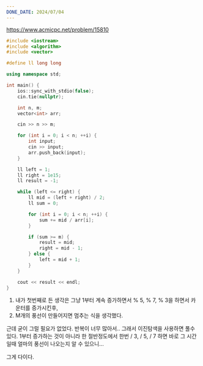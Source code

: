 ```yaml
---
DONE_DATE: 2024/07/04
---
```

https://www.acmicpc.net/problem/15810


```c++
#include <iostream>
#include <algorithm>
#include <vector>

#define ll long long

using namespace std;

int main() {
    ios::sync_with_stdio(false);
    cin.tie(nullptr);

    int n, m;
    vector<int> arr;

    cin >> n >> m;

    for (int i = 0; i < n; ++i) {
        int input;
        cin >> input;
        arr.push_back(input);
    }

    ll left = 1;
    ll right = 1e15;
    ll result = -1;

    while (left <= right) {
        ll mid = (left + right) / 2;
        ll sum = 0;

        for (int i = 0; i < n; ++i) {
            sum += mid / arr[i];
        }

        if (sum >= m) {
            result = mid;
            right = mid - 1;
        } else {
            left = mid + 1;
        }
    }

    cout << result << endl;
}
```

1. 내가 첫번째로 든 생각은 그냥 1부터 계속 증가하면서 % 5, % 7, % 3을 하면서 카운터를 증가시킨후,
2. M개의 풍선이 만들어지면 멈추는 식을 생각했다.

근데 굳이 그럴 필요가 없었다. 
반복이 너무 많아서.. 그래서 이진탐색을 사용하면 풀수 있다. 1부터 증가하는 것이 아니라 한 절반정도에서 한번 / 3, / 5, / 7 
하면 바로 그 시간일때 얼마의 풍선이 나오는지 알 수 있으니...

그게 다이다. 